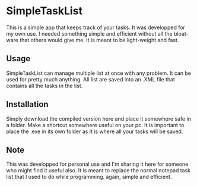 # SimpleTaskList
This is a simple app that keeps track of your tasks. It was developped for my own use. I needed something simple and efficient without all the bloat-ware that others would give me. It is meant to be light-weight and fast.

## Usage
SimpleTaskList can manage multiple list at once with any problem. It can be used for pretty much anything. All list are saved into an .XML file that contains all the tasks in the list.

## Installation
Simply download the compiled version here and place it somewhere safe in a folder. Make a shortcut somewhere useful on your pc. It is important to place the .exe in its own folder as it is where all your tasks will be saved.

## Note
This was developped for personal use and I'm sharing it here for someone who might find it useful also. It is meant to replace the normal notepad task list that I used to do while programming. again, simple and efficient.
